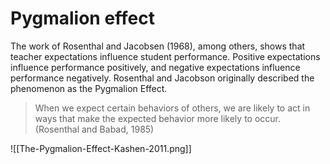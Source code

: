 # Pygmalion effect

The work of Rosenthal and Jacobsen (1968), among others, shows that teacher expectations influence student performance. Positive expectations influence performance positively, and negative expectations influence performance negatively. Rosenthal and Jacobson originally described the phenomenon as the Pygmalion Effect.

> When we expect certain behaviors of others, we are likely to act in ways that make the expected behavior more likely to occur.
> \
> (Rosenthal and Babad, 1985)

![[The-Pygmalion-Effect-Kashen-2011.png]]
